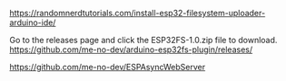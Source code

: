 

https://randomnerdtutorials.com/install-esp32-filesystem-uploader-arduino-ide/



Go to the releases page and click the ESP32FS-1.0.zip file to download.
https://github.com/me-no-dev/arduino-esp32fs-plugin/releases/




https://github.com/me-no-dev/ESPAsyncWebServer
